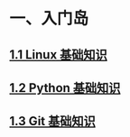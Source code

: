 # 一、入门岛

## [1.1 Linux 基础知识](入门岛/1.1%20Linux%20基础知识.md)

## [1.2 Python 基础知识](入门岛/1.2%20Python%20基础知识.md)

## [1.3 Git 基础知识](入门岛/1.3%20Git%20基础知识.md)